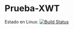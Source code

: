 # Prueba-XWT 

Estado en Linux: [![Build Status](https://travis-ci.org/ElAdrixHD/Prueba-XWT.svg?branch=master)](https://travis-ci.org/ElAdrixHD/Prueba-XWT)  
